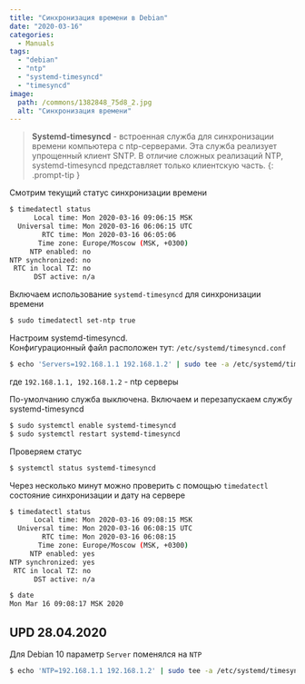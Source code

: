 ```yaml
---
title: "Синхронизация времени в Debian"
date: "2020-03-16"
categories: 
  - Manuals
tags: 
  - "debian"
  - "ntp"
  - "systemd-timesyncd"
  - "timesyncd"
image:
  path: /commons/1382848_75d8_2.jpg
  alt: "Синхронизация времени"
---
```


> **Systemd-timesyncd** - встроенная служба для синхронизации времени компьютера с ntp-серверами. Эта служба реализует упрощенный клиент SNTP. В отличие сложных реализаций NTP, systemd-timesyncd представляет только клиентскую часть.
{: .prompt-tip }

Смотрим текущий статус синхронизации времени

```sh
$ timedatectl status
      Local time: Mon 2020-03-16 09:06:15 MSK
  Universal time: Mon 2020-03-16 06:06:15 UTC
        RTC time: Mon 2020-03-16 06:05:06
       Time zone: Europe/Moscow (MSK, +0300)
     NTP enabled: no
NTP synchronized: no
 RTC in local TZ: no
      DST active: n/a
```

Включаем использование `systemd-timesyncd` для синхронизации времени

```sh
$ sudo timedatectl set-ntp true
```

Настроим systemd-timesyncd.  
Конфигурационный файл расположен тут: `/etc/systemd/timesyncd.conf`

```sh
$ echo 'Servers=192.168.1.1 192.168.1.2' | sudo tee -a /etc/systemd/timesyncd.conf > /dev/null
```

где `192.168.1.1, 192.168.1.2` - ntp серверы

По-умолчанию служба выключена. Включаем и перезапускаем службу systemd-timesyncd

```sh
$ sudo systemctl enable systemd-timesyncd
$ sudo systemctl restart systemd-timesyncd
```

Проверяем статус

```sh
$ systemctl status systemd-timesyncd
```

Через несколько минут можно проверить с помощью `timedatectl` состояние синхронизации и дату на сервере

```sh
$ timedatectl status
      Local time: Mon 2020-03-16 09:08:15 MSK
  Universal time: Mon 2020-03-16 06:08:15 UTC
        RTC time: Mon 2020-03-16 06:08:15
       Time zone: Europe/Moscow (MSK, +0300)
     NTP enabled: yes
NTP synchronized: yes
 RTC in local TZ: no
      DST active: n/a

$ date
Mon Mar 16 09:08:17 MSK 2020
```

## UPD 28.04.2020

Для Debian 10 параметр `Server` поменялся на `NTP`

```sh
$ echo 'NTP=192.168.1.1 192.168.1.2' | sudo tee -a /etc/systemd/timesyncd.conf > /dev/null
```
